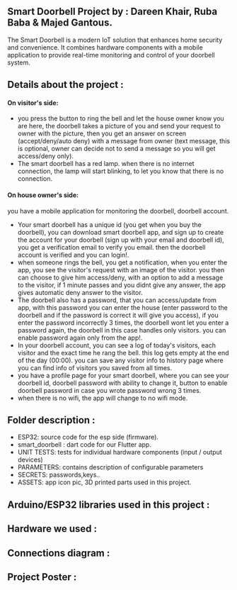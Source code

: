 ## Smart Doorbell Project by : Dareen Khair, Ruba Baba & Majed Gantous.
The Smart Doorbell is a modern IoT solution that enhances home security and convenience. It combines hardware components with a mobile application to provide real-time monitoring and control of your doorbell system.


## Details about the project :

#### On visitor's side:
* you press the button to ring the bell and let the house owner know you are here, the doorbell takes a picture of you and send your request to owner with the picture, then you get an answer on screen (accept/deny/auto deny) with a message from owner (text message, this is optional, owner can decide not to send a message so you will get access/deny only).
* The smart doorbell has a red lamp. when there is no internet connection, the lamp will start blinking, to let you know that there is no connection.

#### On house owner's side:
you have a mobile application for monitoring the doorbell, doorbell account.
* Your smart doorbell has a unique id (you get when you buy the doorbell), you can download smart doorbell app, and sign up to create the account for your doorbell (sign up with your email and doorbell id), you get a verification email to verify you email. then the doorbell account is verified and you can login!.
* when someone rings the bell, you get a notification, when you enter the app, you see the visitor's request with an image of the visitor. you then can choose to give him access/deny, with an option to add a message to the visitor, if 1 minute passes and you didnt give any answer, the app gives automatic deny answer to the visitor.
* The doorbell also has a password, that you can access/update from app, with this password you can enter the house (enter password to the doorbell and if the password is correct it will give you access), if you enter the password incorrectly 3 times, the doorbell wont let you enter a password again, the doorbell in this case handles only visitors.  you can enable password again only from the app!.
* In your doorbell account, you can see a log of today's visitors, each visitor and the exact time he rang the bell. this log gets empty at the end of the day (00:00). you can save any visitor info to history page where you can find info of visitors you saved from all times.  
*  you have a profile page for your smart doorbell, where you can see your doorbell id, doorbell password with ability to change it, button to enable doorbell password in case you wrote password wrong 3 times.
*  when there is no wifi, the app will change to no wifi mode.

## Folder description :
* ESP32: source code for the esp side (firmware).
* smart_doorbell : dart code for our Flutter app.
* UNIT TESTS: tests for individual hardware components (input / output devices)
* PARAMETERS: contains description of configurable parameters
* SECRETS: passwords,keys..
* ASSETS: app icon pic, 3D printed parts used in this project.
   
## Arduino/ESP32 libraries used in this project :

## Hardware we used :

## Connections diagram :

## Project Poster :




